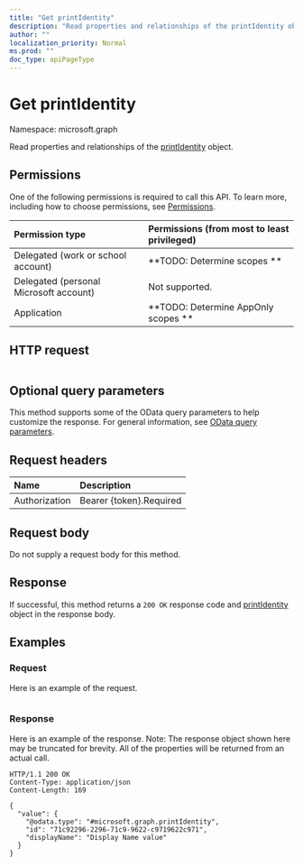 ```yaml
---
title: "Get printIdentity"
description: "Read properties and relationships of the printIdentity object."
author: ""
localization_priority: Normal
ms.prod: ""
doc_type: apiPageType
---
```


# Get printIdentity

Namespace: microsoft.graph

Read properties and relationships of the [printIdentity](../resources/printidentity.md) object.

## Permissions
One of the following permissions is required to call this API. To learn more, including how to choose permissions, see [Permissions](/concepts/permissions-reference.md).

|Permission type|Permissions (from most to least privileged)|
|:---|:---|
|Delegated (work or school account)|**TODO: Determine scopes **|
|Delegated (personal Microsoft account)|Not supported.|
|Application|**TODO: Determine AppOnly scopes **|

## HTTP request
<!-- {
  "blockType": "ignored"
}
-->
``` http
```

## Optional query parameters
This method supports some of the OData query parameters to help customize the response. For general information, see [OData query parameters](/graph/query-parameters).

## Request headers
|Name|Description|
|:---|:---|
|Authorization|Bearer {token}.Required|

## Request body
Do not supply a request body for this method.

## Response
If successful, this method returns a `200 OK` response code and [printIdentity](../resources/printidentity.md) object in the response body.

## Examples

### Request
Here is an example of the request.
<!-- {
  "blockType": "request",
  "name": "get_printidentity"
}
-->
``` http

```

### Response
Here is an example of the response. Note: The response object shown here may be truncated for brevity. All of the properties will be returned from an actual call.
<!-- {
  "blockType": "response",
  "truncated": true,
  "@odata.type": "microsoft.graph.printIdentity"
}
-->
``` http
HTTP/1.1 200 OK
Content-Type: application/json
Content-Length: 169

{
  "value": {
    "@odata.type": "#microsoft.graph.printIdentity",
    "id": "71c92296-2296-71c9-9622-c9719622c971",
    "displayName": "Display Name value"
  }
}
```

